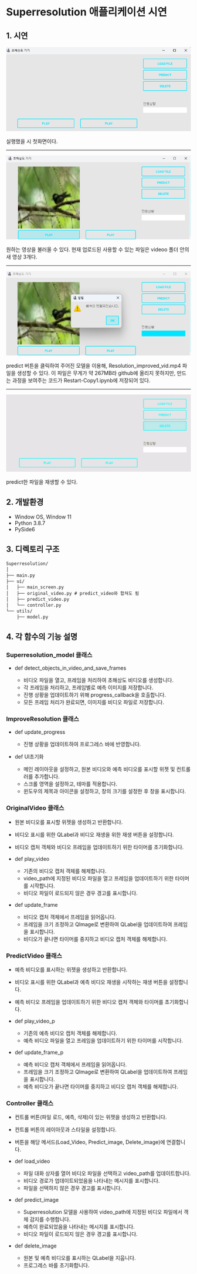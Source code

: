 # Superresolution 애플리케이션 시연

## 1. 시연

<img src="https://github.com/bloodmage1/SuperResol_box/blob/main/Demonstration/home_capture.png"/>

실행했을 시 첫화면이다.

---
<img src="https://github.com/bloodmage1/SuperResol_box/blob/main/Demonstration/img_loaded.png"/>

원하는 영상을 불러올 수 있다. 현재 업로드된 사용할 수 있는 파일은 videoo 폴더 안의 새 영상 3개다.

---

<img src="https://github.com/bloodmage1/SuperResol_box/blob/main/Demonstration/img_predicted.png"/>

predict 버튼을 클릭하여 주어진 모델을 이용해, Resolution_improved_vid.mp4 파일을 생성할 수 있다. 이 파일은 무게가 약 267MB라 github에 올리지 못하지만, 만드는 과정을 보여주는 코드가 Restart-Copy1.ipynb에 저장되어 있다.

---
<img src="https://github.com/bloodmage1/SuperResol_box/blob/main/Demonstration/superresolution_result.gif"/>

predict한 파일을 재생할 수 있다. 

## 2. 개발환경

- Window OS, Window 11
- Python 3.8.7
- PySide6

## 3. 디렉토리 구조

```
Superresolution/
│
├── main.py
├── ui/
│   ├── main_screen.py
│   ├── original_video.py # predict_video와 합쳐도 됨
│   ├── predict_video.py
│   └── controller.py
└── utils/
    ├── model.py
```
  
## 4. 각 함수의 기능 설명
 
### Superresolution_model 클래스

- def detect_objects_in_video_and_save_frames

  - 비디오 파일을 열고, 프레임을 처리하여 초해상도 비디오를 생성합니다.
  - 각 프레임을 처리하고, 프레임별로 예측 이미지를 저장합니다.
  - 진행 상황을 업데이트하기 위해 progress_callback을 호출합니다.
  - 모든 프레임 처리가 완료되면, 이미지를 비디오 파일로 저장합니다.
  
### ImproveResolution 클래스

- def update_progress
  - 진행 상황을 업데이트하여 프로그레스 바에 반영합니다.

- def UI초기화
  - 메인 레이아웃을 설정하고, 원본 비디오와 예측 비디오를 표시할 위젯 및 컨트롤러를 추가합니다.
  - 스크롤 영역을 설정하고, 테마를 적용합니다.
  - 윈도우의 제목과 아이콘을 설정하고, 창의 크기를 설정한 후 창을 표시합니다.

### OriginalVideo 클래스
- 원본 비디오를 표시할 위젯을 생성하고 반환합니다.
- 비디오 표시를 위한 QLabel과 비디오 재생을 위한 재생 버튼을 설정합니다.
- 비디오 캡처 객체와 비디오 프레임을 업데이트하기 위한 타이머를 초기화합니다.

- def play_video
  - 기존의 비디오 캡처 객체를 해제합니다.
  - video_path에 지정된 비디오 파일을 열고 프레임을 업데이트하기 위한 타이머를 시작합니다.
  - 비디오 파일이 로드되지 않은 경우 경고를 표시합니다.

- def update_frame
  - 비디오 캡처 객체에서 프레임을 읽어옵니다.
  - 프레임을 크기 조정하고 QImage로 변환하여 QLabel을 업데이트하여 프레임을 표시합니다.
  - 비디오가 끝나면 타이머를 중지하고 비디오 캡처 객체를 해제합니다.


### PredictVideo 클래스
- 예측 비디오를 표시하는 위젯을 생성하고 반환합니다.
- 비디오 표시를 위한 QLabel과 예측 비디오 재생을 시작하는 재생 버튼을 설정합니다.
- 예측 비디오 프레임을 업데이트하기 위한 비디오 캡처 객체와 타이머를 초기화합니다.

- def play_video_p
  - 기존의 예측 비디오 캡처 객체를 해제합니다.
  - 예측 비디오 파일을 열고 프레임을 업데이트하기 위한 타이머를 시작합니다.

- def update_frame_p
  - 예측 비디오 캡처 객체에서 프레임을 읽어옵니다.
  - 프레임을 크기 조정하고 QImage로 변환하여 QLabel을 업데이트하여 프레임을 표시합니다.
  - 예측 비디오가 끝나면 타이머를 중지하고 비디오 캡처 객체를 해제합니다.

### Controller 클래스
- 컨트롤 버튼(파일 로드, 예측, 삭제)이 있는 위젯을 생성하고 반환합니다.
- 컨트롤 버튼의 레이아웃과 스타일을 설정합니다.
- 버튼을 해당 메서드(Load_Video, Predict_image, Delete_image)에 연결합니다.

- def load_video
  - 파일 대화 상자를 열어 비디오 파일을 선택하고 video_path를 업데이트합니다.
  - 비디오 경로가 업데이트되었음을 나타내는 메시지를 표시합니다.
  - 파일을 선택하지 않은 경우 경고를 표시합니다.

- def predict_image
  - Superresolution 모델을 사용하여 video_path에 지정된 비디오 파일에서 객체 감지를 수행합니다.
  - 예측이 완료되었음을 나타내는 메시지를 표시합니다.
  - 비디오 파일이 로드되지 않은 경우 경고를 표시합니다.

- def delete_image
  - 원본 및 예측 비디오를 표시하는 QLabel을 지웁니다.
  - 프로그레스 바를 초기화합니다.



